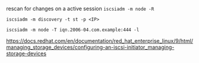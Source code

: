 rescan for changes on a active session 
``iscsiadm -m node -R``

` iscsiadm -m discovery -t st -p <IP> `

````
iscsiadm -m node -T iqn.2006-04.com.example:444 -l
````




https://docs.redhat.com/en/documentation/red_hat_enterprise_linux/9/html/managing_storage_devices/configuring-an-iscsi-initiator_managing-storage-devices
